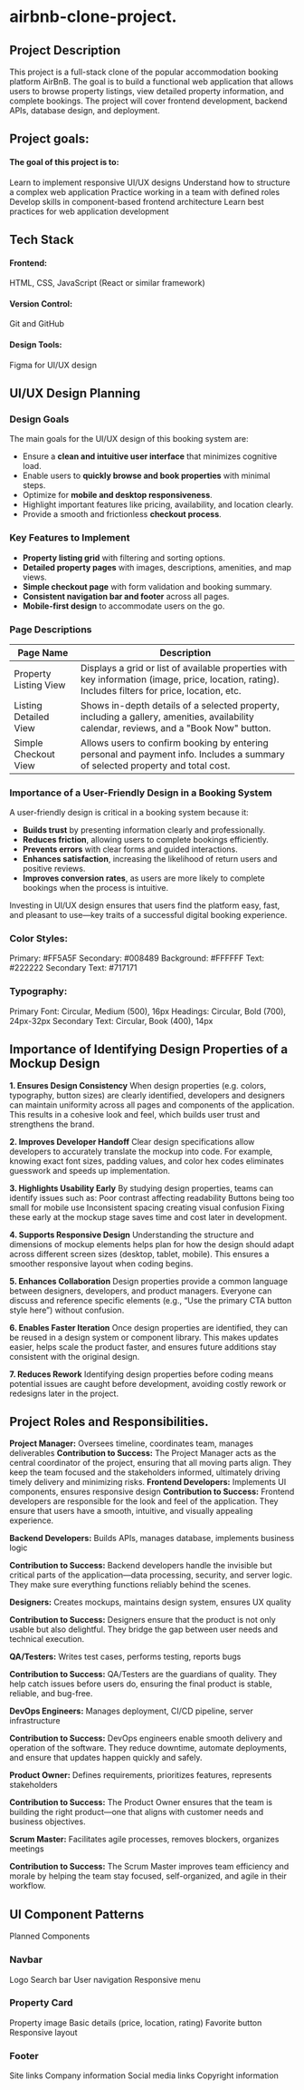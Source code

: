 # airbnb-clone-project.
## Project Description
This project is a full-stack clone of the popular accommodation booking platform AirBnB. The goal is to build a functional web application that allows users to browse property listings, view detailed property information, and complete bookings. The project will cover frontend development, backend APIs, database design, and deployment.

## Project goals:

#### The goal of this project is to:
Learn to implement responsive UI/UX designs
Understand how to structure a complex web application
Practice working in a team with defined roles
Develop skills in component-based frontend architecture
Learn best practices for web application development

## Tech Stack
#### Frontend: 
HTML, CSS, JavaScript (React or similar framework)
#### Version Control: 
Git and GitHub
#### Design Tools:
Figma for UI/UX design

## UI/UX Design Planning

### Design Goals
The main goals for the UI/UX design of this booking system are:
- Ensure a **clean and intuitive user interface** that minimizes cognitive load.
- Enable users to **quickly browse and book properties** with minimal steps.
- Optimize for **mobile and desktop responsiveness**.
- Highlight important features like pricing, availability, and location clearly.
- Provide a smooth and frictionless **checkout process**.

### Key Features to Implement
- **Property listing grid** with filtering and sorting options.
- **Detailed property pages** with images, descriptions, amenities, and map views.
- **Simple checkout page** with form validation and booking summary.
- **Consistent navigation bar and footer** across all pages.
- **Mobile-first design** to accommodate users on the go.

### Page Descriptions

| Page Name               | Description                                                                                                                                       |
|-------------------------|---------------------------------------------------------------------------------------------------------------------------------------------------|
| Property Listing View   | Displays a grid or list of available properties with key information (image, price, location, rating). Includes filters for price, location, etc. |
| Listing Detailed View   | Shows in-depth details of a selected property, including a gallery, amenities, availability calendar, reviews, and a "Book Now" button.            |
| Simple Checkout View    | Allows users to confirm booking by entering personal and payment info. Includes a summary of selected property and total cost.                     |

### Importance of a User-Friendly Design in a Booking System
A user-friendly design is critical in a booking system because it:
- **Builds trust** by presenting information clearly and professionally.
- **Reduces friction**, allowing users to complete bookings efficiently.
- **Prevents errors** with clear forms and guided interactions.
- **Enhances satisfaction**, increasing the likelihood of return users and positive reviews.
- **Improves conversion rates**, as users are more likely to complete bookings when the process is intuitive.

Investing in UI/UX design ensures that users find the platform easy, fast, and pleasant to use—key traits of a successful digital booking experience.

### Color Styles:
Primary: #FF5A5F
Secondary: #008489
Background: #FFFFFF
Text: #222222
Secondary Text: #717171
### Typography:
Primary Font: Circular, Medium (500), 16px
Headings: Circular, Bold (700), 24px-32px
Secondary Text: Circular, Book (400), 14px

## Importance of Identifying Design Properties of a Mockup Design
**1. Ensures Design Consistency**
When design properties (e.g. colors, typography, button sizes) are clearly identified, developers and designers can maintain uniformity across all pages and components of the application. This results in a cohesive look and feel, which builds user trust and strengthens the brand.

 **2. Improves Developer Handoff**
Clear design specifications allow developers to accurately translate the mockup into code. For example, knowing exact font sizes, padding values, and color hex codes eliminates guesswork and speeds up implementation.

 **3. Highlights Usability Early**
By studying design properties, teams can identify issues such as:
Poor contrast affecting readability
Buttons being too small for mobile use
Inconsistent spacing creating visual confusion
Fixing these early at the mockup stage saves time and cost later in development.

**4. Supports Responsive Design**
Understanding the structure and dimensions of mockup elements helps plan for how the design should adapt across different screen sizes (desktop, tablet, mobile). This ensures a smoother responsive layout when coding begins.

 **5. Enhances Collaboration**
Design properties provide a common language between designers, developers, and product managers. Everyone can discuss and reference specific elements (e.g., “Use the primary CTA button style here”) without confusion.

 **6. Enables Faster Iteration**
Once design properties are identified, they can be reused in a design system or component library. This makes updates easier, helps scale the product faster, and ensures future additions stay consistent with the original design.

 **7. Reduces Rework**
Identifying design properties before coding means potential issues are caught before development, avoiding costly rework or redesigns later in the project.

## Project Roles and Responsibilities.
**Project Manager:** Oversees timeline, coordinates team, manages deliverables
**Contribution to Success:**
The Project Manager acts as the central coordinator of the project, ensuring that all moving parts align. They keep the team focused and the stakeholders informed, ultimately driving timely delivery and minimizing risks.
**Frontend Developers:** Implements UI components, ensures responsive design
**Contribution to Success:**
Frontend developers are responsible for the look and feel of the application. They ensure that users have a smooth, intuitive, and visually appealing experience.


**Backend Developers:** Builds APIs, manages database, implements business logic

**Contribution to Success:**
Backend developers handle the invisible but critical parts of the application—data processing, security, and server logic. They make sure everything functions reliably behind the scenes.

**Designers:** Creates mockups, maintains design system, ensures UX quality

**Contribution to Success:**
Designers ensure that the product is not only usable but also delightful. They bridge the gap between user needs and technical execution.

**QA/Testers:** Writes test cases, performs testing, reports bugs

**Contribution to Success:**
QA/Testers are the guardians of quality. They help catch issues before users do, ensuring the final product is stable, reliable, and bug-free.

**DevOps Engineers:** Manages deployment, CI/CD pipeline, server infrastructure

**Contribution to Success:**
DevOps engineers enable smooth delivery and operation of the software. They reduce downtime, automate deployments, and ensure that updates happen quickly and safely.

**Product Owner:** Defines requirements, prioritizes features, represents stakeholders

**Contribution to Success:**
The Product Owner ensures that the team is building the right product—one that aligns with customer needs and business objectives.

**Scrum Master:** Facilitates agile processes, removes blockers, organizes meetings

**Contribution to Success:**
The Scrum Master improves team efficiency and morale by helping the team stay focused, self-organized, and agile in their workflow.

## UI Component Patterns
Planned Components
### Navbar
Logo
Search bar
User navigation
Responsive menu
### Property Card
 Property image
Basic details (price, location, rating)
Favorite button
Responsive layout
### Footer
Site links
Company information
Social media links
Copyright information
